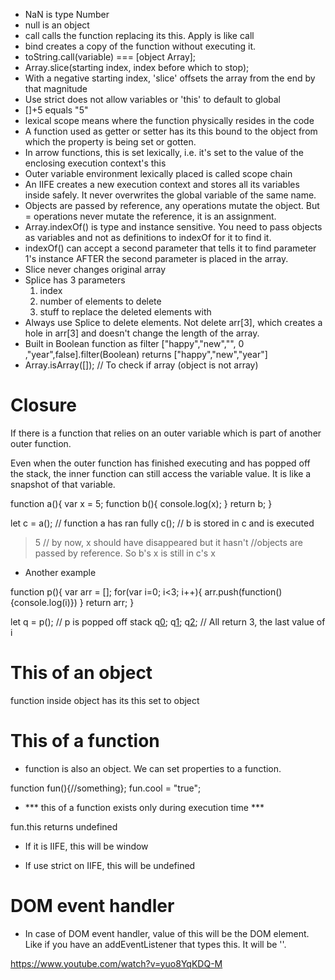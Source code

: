 - NaN is type Number
- null is an object
- call calls the function replacing its this. Apply is like call
- bind creates a copy of the function without executing it. 
- toString.call(variable) === [object Array];
-  Array.slice(starting index, index before which to stop);
- With a negative starting index, 'slice' offsets the array from the end by that magnitude
- Use strict does not allow variables or 'this' to default to global
- []+5 equals "5"
- lexical scope means where the function physically resides in the code
- A function used as getter or setter has its this bound to the object from which the property is being set or gotten.
- In arrow functions, this is set lexically, i.e. it's set to the value of the enclosing execution context's this
- Outer variable environment lexically placed is called scope chain
- An IIFE creates a new execution context and stores all its variables inside safely. It never overwrites the global variable of the same name.
- Objects are passed by reference, any operations mutate the object. But = operations never mutate the reference, it is an assignment. 
- Array.indexOf() is type and instance sensitive. You need to pass objects as variables and not as definitions to indexOf for it to find it.
- indexOf() can accept a second parameter that tells it to find parameter 1's instance AFTER the second parameter is placed in the array.
- Slice never changes original array
- Splice has 3 parameters
	1. index
	2. number of elements to delete
	3. stuff to replace the deleted elements with
- Always use Splice to delete elements. Not delete arr[3], which creates a hole in arr[3] and doesn't change the length of the array. 
- Built in Boolean function as filter
["happy","new","", 0 ,"year",false].filter(Boolean)
returns ["happy","new","year"]
- Array.isArray([]); // To check if array (object is not array)

# Closure
 
 If there is a function that relies on an outer variable which is part of another outer function.

 Even when the outer function has finished executing
 and has popped off the stack, the inner function can still access the variable value. It is like a snapshot of that variable.

 function a(){
 	var x = 5;
 	function b(){
 		console.log(x);
 	}
 	return b;
 }

 let c = a(); // function a has ran fully
 c(); // b is stored in c and is executed
 > 5  // by now, x should have disappeared but it hasn't
 //objects are passed by reference. So b's x is still in c's x

 - Another example

 function p(){
 	var arr = [];
 	for(var i=0; i<3; i++){
 		arr.push(function(){console.log(i)})
 	}
 	return arr;
 }

 let q = p(); // p is popped off stack
 q[0]();
 q[1]();
 q[2](); // All return 3, the last value of i

# This of an object

function inside object has its this set to object

# This of a function

- function is also an object. We can set properties to a function.

function fun(){//something};
fun.cool = "true";

- *** this of a function exists only during execution time ***

fun.this 
returns undefined

- If it is IIFE, this will be window

- If use strict on IIFE, this will be undefined

# DOM event handler

- In case of DOM event handler, value of this will be the DOM element. Like if you have an addEventListener that types this. It will be '<element>'.

https://www.youtube.com/watch?v=yuo8YqKDQ-M


